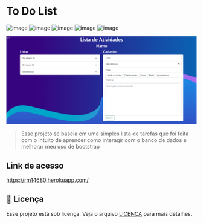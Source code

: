 # To Do List
![image](https://img.shields.io/badge/JavaScript-F7DF1E?style=for-the-badge&logo=javascript&logoColor=black)
![image](https://img.shields.io/badge/HTML5-E34F26?style=for-the-badge&logo=html5&logoColor=white)
![image](https://img.shields.io/badge/CSS3-1572B6?style=for-the-badge&logo=css3&logoColor=white)
![image](https://img.shields.io/badge/Bootstrap-563D7C?style=for-the-badge&logo=bootstrap&logoColor=white)
![image](https://img.shields.io/badge/MongoDB-4EA94B?style=for-the-badge&logo=mongodb&logoColor=white)

<img src="Screenshot_1.png" alt="PrintScrean">

>Esse projeto se baseia em uma simples lista de tarefas que foi feita com o intuito de aprender como interagir com o banco de dados e melhorar meu uso de bootstrap

## Link de acesso

<a href="https://rm14680.herokuapp.com/">https://rm14680.herokuapp.com/</a>

## 📝 Licença

Esse projeto está sob licença. Veja o arquivo [LICENÇA](LICENSE) para mais detalhes.
